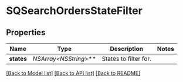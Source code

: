 # SQSearchOrdersStateFilter

## Properties
Name | Type | Description | Notes
------------ | ------------- | ------------- | -------------
**states** | **NSArray&lt;NSString*&gt;*** | States to filter for. | 

[[Back to Model list]](../README.md#documentation-for-models) [[Back to API list]](../README.md#documentation-for-api-endpoints) [[Back to README]](../README.md)


